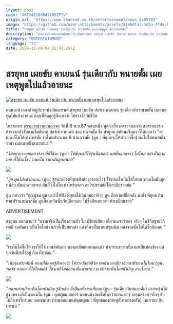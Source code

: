 ```yaml
---
layout: post
code: "ART24110804210SZFYV"
origin_url: "https://www.khaosod.co.th/entertainment/news_9495785"
image: "https://github.com/user-attachments/assets/81e6dfa3-4c5a-4f4a-b411-e7b312a49810"
title: "สรยุทธ เผยขับ คาเยนน์ รุ่นเดียวกับ ทนายตั้ม เผยเหตุพูดไปแล้วอายนะ"
description: "คนแนะนำลองถ่ายคู่กับรถบ้างอินเทรนด์ สรยุทธ เผยขับ ปอร์เช่ คาเยน รุ่นเดียวกับ ทนายตั้ม เผยเหตุพูดไปแล้วอายนะ ตอนที่ติดคุกรู้สึกเอาว่ะ ให้รางวัลกับชีวิต "
category: "ENTERTAINMENT"
language: "th"
date: 2024-11-08T04:25:42.287Z
---
```


# สรยุทธ เผยขับ คาเยนน์ รุ่นเดียวกับ ทนายตั้ม เผยเหตุพูดไปแล้วอายนะ

[![สรยุทธ เผยขับ คาเยนน์ รุ่นเดียวกับ ทนายตั้ม เผยเหตุพูดไปแล้วอายนะ](https://www.khaosod.co.th/wpapp/uploads/2024/11/yuthporch811679998.jpg "สรยุทธ เผยขับ คาเยนน์ รุ่นเดียวกับ ทนายตั้ม เผยเหตุพูดไปแล้วอายนะ")](https://www.khaosod.co.th/wpapp/uploads/2024/11/yuthporch811679998.jpg)

คนแนะนำลองถ่ายคู่กับรถบ้างอินเทรนด์ สรยุทธ เผยขับ ปอร์เช่ คาเยนน์ รุ่นเดียวกับ ทนายตั้ม เผยเหตุพูดไปแล้วอายนะ ตอนที่ติดคุกรู้สึกเอาว่ะ ให้รางวัลกับชีวิต

ในรายการ [กรรมกรข่าวคุยนอกจอ](https://www.youtube.com/watch?v=3ZatBVzNaUo) วันที่ 8 พ.ย.67 ตอนหนึ่ง พูดถึงเรื่องตำรวจบอกว่า สมรรถนะรถตำรวจกลัวขับตามไม่ทันรถ ปอร์เช่ คาเยนน์ ของ ทนายตั้ม ซึ่ง สรยุทธ สุทัศนะจินดา ก็ได้บอกว่า “คาเยน ก็ไม่ได้เท่าไหร่มั้ย รถใหม่ประมาณ 6 ล้านกว่ามั้ย (ตูน : พี่ยุทธจะให้ตำรวจซื้อ) ผมไม่ได้หมายถึงราคา ผมหมายถึงสมรรถนะ ”

_“ไม่อยากจะคุยเลยจริงๆ พี่ก็ใช้นะ_ _(ตูน : ใช่พี่ยุทธก็ใช้รุ่นนี้แหละ)_ _แต่พี่บอกตรงๆ ได้ไหม อย่างไม่อายเลย พี่ใช้รถโชว์ รถเดโม ราคามันถูกหน่อย”_

[![](https://www.khaosod.co.th/wpapp/uploads/2024/11/S__15376749_0.jpg)](https://www.khaosod.co.th/wpapp/uploads/2024/11/S__15376749_0.jpg)

_“อุ้ย พูดไปแล้วอายนะ_ (ตูน : ฐานะอย่างพี่ยุทธยังต้องอายอะไร) ใช้รถเดโม ไม่ได้โกหก รถเดโมมันถูกหน่อย มันน่าอายเหรอ มันก็วิ่งไปไม่เท่าไหร่หรอก อะไรประหยัดได้เราก็ประหยัด ”

ตูน กล่าวว่า “คุณผู้ชม ตูนจะเล่าให้ฟัง พี่ยุทธใช้เงินสมถะจริงๆ ตูน ถือกาแฟยี่ห้อดัง มาตั้ง พี่ยุทธ กินกาแฟร้านสะดวกซื้อ ตูนซื้อมาวันนั้นวันเดียวเลย ไม่ซื้ออีกเลยอาย ทำเหมือนรวย”

ADVERTISEMENT

สรยุทธ บอกด้วยว่า “ความจริงเป็นเรื่องส่วนตัว ไม่เปรียบเทียบ เดี๋ยวคนจะว่าเอา จริงๆ ในชีวิตฐานะก็พอมี รถคันแรกเป็นโตโยต้า แล้วก็เป็นฮอนด้า แล้วก็มาเป็นเบนซ์รุ่นเดิม หลังจากนั้นไม่ได้ซื้ออีกเลย ”

[![](https://www.khaosod.co.th/wpapp/uploads/2024/11/yuthporch811674.jpg)](https://www.khaosod.co.th/wpapp/uploads/2024/11/yuthporch811674.jpg)

“เขาไม่ได้ซื้อให้ เขาให้ใช้ เบนซ์คันเก่า พวงมาลัยแตกหมดแล้ว หัวกระแทกรถนี่ลงมาเป็นท้องช้าง แต่ทุกวันนี้ยังใช้อยู่ ก็เอาไปซ่อม ”

_“เพียงแต่รถคันนี้ ตอนที่ติดคุกรู้สึกเอาว่ะ ให้รางวัลกับชีวิต พอถึงเวลาปุ๊บ เฮ้ยเขามีรถเดโมไหม (ตูน : พอร์ช คาเยน นี่ใช่ไหมค่ะ) ใช่ แต่ก็ไม่ค่อยมายืนถ่ายรถ เวลาขับจะเห็นโดยบังเอิญ ถ่ายในรถ ”_

[![](https://www.khaosod.co.th/wpapp/uploads/2024/11/yuthporch811673.jpg)](https://www.khaosod.co.th/wpapp/uploads/2024/11/yuthporch811673.jpg)

_“หลายท่านก็จะเห็นโดยบังเอิญ รู้สึกเขิน นี่เป็นครั้งแรกที่บอก_ (ตูน : รุ่นเดียวกับทนายตั้ม) อาจจะรุ่นไม่สูง เพราะพี่เป็นรถเดโม (ตูน : คุณผู้ชมบอกว่า คาเยนน์รถเดโมใครว่าธรรมดา ) ธรรมดา เอาจริงๆ ขับไม่ถึงเท่าไหร่เลย ถอยชนเสา (อ่านคอมเมนต์คุณผู้ชม : พี่ยุทธลองถ่ายคู่กับรถบ้างครับ) ไม่เลวนะ อินเทรนด์ ”

[![](https://www.khaosod.co.th/wpapp/uploads/2024/11/S__395919388_0.jpg)](https://www.khaosod.co.th/wpapp/uploads/2024/11/S__395919388_0.jpg)